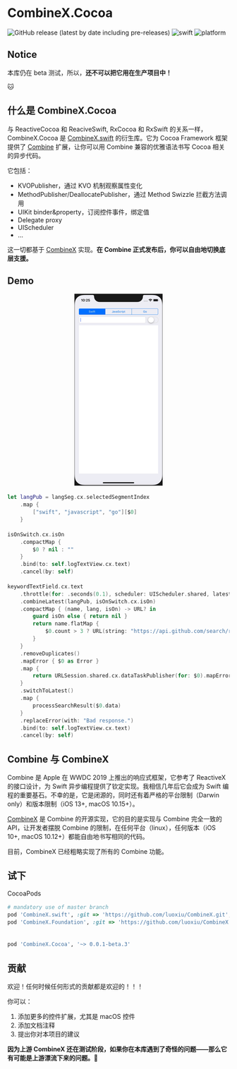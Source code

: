 # CombineX.Cocoa

![GitHub release (latest by date including pre-releases)](https://img.shields.io/github/v/release/luoxiu/combinex.cocoa?include_prereleases)
![swift](https://img.shields.io/badge/swift-5.0-orange)
![platform](https://img.shields.io/badge/platform-ios%20%7C%20macos%20%7C%20watchos%20%7C%20tvos-lightgrey)

## Notice

本库仍在 beta 测试，所以，**还不可以把它用在生产项目中！**

🐱

## 什么是 CombineX.Cocoa

与 ReactiveCocoa 和 ReaciveSwift, RxCocoa 和 RxSwift 的关系一样，CombineX.Cocoa 是 [CombineX.swift](https://github.com/luoxiu/CombineX) 的衍生库。它为 Cocoa Framework 框架提供了 [Combine](https://developer.apple.com/documentation/combine) 扩展，让你可以用 Combine 兼容的优雅语法书写 Cocoa 相关的异步代码。

它包括：

- KVOPublisher，通过 KVO 机制观察属性变化
- MethodPublisher/DeallocatePublisher，通过 Method Swizzle 拦截方法调用
- UIKit binder&property，订阅控件事件，绑定值
- Delegate proxy
- UIScheduler
- ... 

这一切都基于 [CombineX](https://github.com/luoxiu/CombineX) 实现。**在 Combine 正式发布后，你可以自由地切换底层支援。**

## Demo

<p align="center">
<img src="demo.gif">
</p>

```swift
let langPub = langSeg.cx.selectedSegmentIndex
    .map {
        ["swift", "javascript", "go"][$0]
    }

isOnSwitch.cx.isOn
    .compactMap {
        $0 ? nil : ""
    }
    .bind(to: self.logTextView.cx.text)
    .cancel(by: self)

keywordTextField.cx.text
    .throttle(for: .seconds(0.1), scheduler: UIScheduler.shared, latest: true)
    .combineLatest(langPub, isOnSwitch.cx.isOn)
    .compactMap { (name, lang, isOn) -> URL? in
        guard isOn else { return nil }
        return name.flatMap {
            $0.count > 3 ? URL(string: "https://api.github.com/search/repositories?q=\($0)+language:\(lang)") : nil
        }
    }
    .removeDuplicates()
    .mapError { $0 as Error }
    .map {
        return URLSession.shared.cx.dataTaskPublisher(for: $0).mapError { $0 as Error }
    }
    .switchToLatest()
    .map {
        processSearchResult($0.data)
    }
    .replaceError(with: "Bad response.")
    .bind(to: self.logTextView.cx.text)
    .cancel(by: self)
```

## Combine 与 CombineX

Combine 是 Apple 在 WWDC 2019 上推出的响应式框架，它参考了 ReactiveX 的接口设计，为 Swift 异步编程提供了钦定实现。我相信几年后它会成为 Swift 编程的重要基石。不幸的是，它是闭源的，同时还有着严格的平台限制（Darwin only）和版本限制（iOS 13+, macOS 10.15+）。

[CombineX](https://github.com/luoxiu/CombineX) 是 Combine 的开源实现，它的目的是实现与 Combine 完全一致的 API，让开发者摆脱 Combine 的限制，在任何平台（linux），任何版本（iOS 10+, macOS 10.12+）都能自由地书写相同的代码。

目前，CombineX 已经粗略实现了所有的 Combine 功能。

## 试下

CocoaPods

```ruby
# mandatory use of master branch
pod 'CombineX.swift', :git => 'https://github.com/luoxiu/CombineX.git', :branch => 'master'
pod 'CombineX.Foundation', :git => 'https://github.com/luoxiu/CombineX.Foundation.git', :branch => 'master'
  

pod 'CombineX.Cocoa', '~> 0.0.1-beta.3'
```

## 贡献

欢迎！任何时候任何形式的贡献都是欢迎的！！！

你可以：

1. 添加更多的控件扩展，尤其是 macOS 控件
2. 添加文档注释
3. 提出你对本项目的建议

**因为上游 CombineX 还在测试阶段，如果你在本库遇到了奇怪的问题——那么它有可能是上游漂流下来的问题。🤣**
